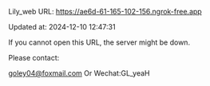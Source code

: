 Lily_web URL: https://ae6d-61-165-102-156.ngrok-free.app

Updated at: 2024-12-10 12:47:31

If you cannot open this URL, the server might be down.

Please contact: 

goley04@foxmail.com Or Wechat:GL_yeaH